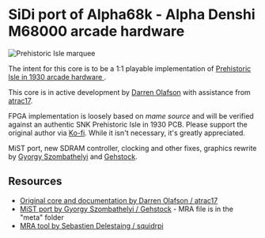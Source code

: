 # SiDi port of Alpha68k - Alpha Denshi M68000 arcade hardware

![Prehistoric Isle marquee](https://live.staticflickr.com/65535/52609731845_7226d62768_h.jpg)

The intent for this core is to be a 1:1 playable implementation of [Prehistoric Isle in 1930 arcade hardware
](http://www.system16.com/hardware.php?id=888&gid=18603#18603).

This core is in active development by [Darren Olafson](https://twitter.com/Darren__O) with assistance from [atrac17](https://github.com/atrac17).

FPGA implementation is loosely based on *mame source* and will be verified against an authentic SNK Prehistoric Isle in 1930 PCB.
Please support the original author via [Ko-fi](https://ko-fi.com/darreno). While it isn't necessary, it's greatly appreciated.

MiST port, new SDRAM controller, clocking and other fixes, graphics rewrite by [Gyorgy Szombathelyi](https://github.com/gyurco) and [Gehstock](https://github.com/Gehstock).

## Resources

- [Original core and documentation by Darren Olafson / atrac17](https://github.com/va7deo/PrehistoricIsle)
- [MiST port by Gyorgy Szombathelyi / Gehstock](https://github.com/Gehstock/Mist_FPGA/tree/master/Arcade_MiST/SNK%20M68000%20Harware/PrehistoricIsle) - MRA file is in the "meta" folder
- [MRA tool by Sebastien Delestaing / squidrpi](https://github.com/mist-devel/mra-tools-c/tree/master/release) 

